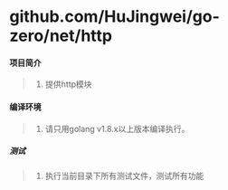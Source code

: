 # github.com/HuJingwei/go-zero/net/http

#### 项目简介
> 1. 提供http模块

#### 编译环境
> 1. 请只用golang v1.8.x以上版本编译执行。

##### 测试
> 1. 执行当前目录下所有测试文件，测试所有功能  
